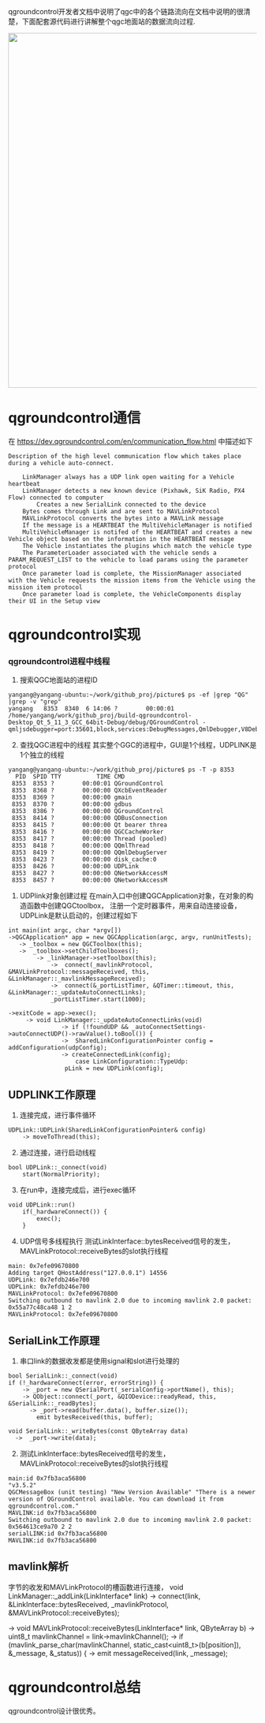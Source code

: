 
qgroundcontrol开发者文档中说明了qgc中的各个链路流向在文档中说明的很清楚，下面配套源代码进行讲解整个qgc地面站的数据流向过程.

<div align="center">
<p>  </p> 
<img src="https://github.com/yangang123/yangang123.github.io/raw/master/qgroundcontrol/qgc_0504_02.png" height="720" width="1280" > 
</div>

# qgroundcontrol通信
在 https://dev.qgroundcontrol.com/en/communication_flow.html 中描述如下
```
Description of the high level communication flow which takes place during a vehicle auto-connect.

    LinkManager always has a UDP link open waiting for a Vehicle heartbeat
    LinkManager detects a new known device (Pixhawk, SiK Radio, PX4 Flow) connected to computer
        Creates a new SerialLink connected to the device
    Bytes comes through Link and are sent to MAVLinkProtocol
    MAVLinkProtocol converts the bytes into a MAVLink message
    If the message is a HEARTBEAT the MultiVehicleManager is notified
    MultiVehicleManager is notifed of the HEARTBEAT and creates a new Vehicle object based on the information in the HEARTBEAT message
    The Vehicle instantiates the plugins which match the vehicle type
    The ParameterLoader associated with the vehicle sends a PARAM_REQUEST_LIST to the vehicle to load params using the parameter protocol
    Once parameter load is complete, the MissionManager associated with the Vehicle requests the mission items from the Vehicle using the mission item protocol
    Once parameter load is complete, the VehicleComponents display their UI in the Setup view
```

# qgroundcontrol实现

### qgroundcontrol进程中线程

1. 搜索QGC地面站的进程ID
```
yangang@yangang-ubuntu:~/work/github_proj/picture$ ps -ef |grep "QG" |grep -v "grep"
yangang   8353  8340  6 14:06 ?        00:00:01 /home/yangang/work/github_proj/build-qgroundcontrol-Desktop_Qt_5_11_3_GCC_64bit-Debug/debug/QGroundControl -qmljsdebugger=port:35601,block,services:DebugMessages,QmlDebugger,V8Debugger,QmlInspector
```
2. 查找QGC进程中的线程
其实整个GGC的进程中，GUI是1个线程，UDPLINK是1个独立的线程
```
yangang@yangang-ubuntu:~/work/github_proj/picture$ ps -T -p 8353
  PID  SPID TTY          TIME CMD
 8353  8353 ?        00:00:01 QGroundControl
 8353  8368 ?        00:00:00 QXcbEventReader
 8353  8369 ?        00:00:00 gmain
 8353  8370 ?        00:00:00 gdbus
 8353  8386 ?        00:00:00 QGroundControl
 8353  8414 ?        00:00:00 QDBusConnection
 8353  8415 ?        00:00:00 Qt bearer threa
 8353  8416 ?        00:00:00 QGCCacheWorker
 8353  8417 ?        00:00:00 Thread (pooled)
 8353  8418 ?        00:00:00 QQmlThread
 8353  8419 ?        00:00:00 QQmlDebugServer
 8353  8423 ?        00:00:00 disk_cache:0
 8353  8426 ?        00:00:00 UDPLink
 8353  8427 ?        00:00:00 QNetworkAccessM
 8353  8457 ?        00:00:00 QNetworkAccessM
```
1. UDPlink对象创建过程
在main入口中创建QGCApplication对象，在对象的构造函数中创建QGCtoolbox，
注册一个定时器事件，用来自动连接设备，UDPLink是默认启动的，创建过程如下
```
int main(int argc, char *argv[])
->QGCApplication* app = new QGCApplication(argc, argv, runUnitTests);
   -> _toolbox = new QGCToolbox(this);
   ->  _toolbox->setChildToolboxes();
        -> _linkManager->setToolbox(this);
            ->  connect(_mavlinkProtocol, &MAVLinkProtocol::messageReceived, this, &LinkManager::_mavlinkMessageReceived);
            ->  connect(&_portListTimer, &QTimer::timeout, this, &LinkManager::_updateAutoConnectLinks);
            _portListTimer.start(1000); 
          
->exitCode = app->exec();
     -> void LinkManager::_updateAutoConnectLinks(void)
               -> if (!foundUDP && _autoConnectSettings->autoConnectUDP()->rawValue().toBool()) {
               ->  SharedLinkConfigurationPointer config = addConfiguration(udpConfig);
               -> createConnectedLink(config);
                   case LinkConfiguration::TypeUdp:
        		pLink = new UDPLink(config);
```

## UDPLINK工作原理
1. 连接完成，进行事件循环
```
UDPLink::UDPLink(SharedLinkConfigurationPointer& config)
    -> moveToThread(this);
```
2. 通过连接，进行启动线程
```
bool UDPLink::_connect(void)
    start(NormalPriority);
```
3. 在run中，连接完成后，进行exec循环
```
void UDPLink::run()
    if(_hardwareConnect()) {
        exec();
    }
```
4. UDP信号多线程执行
测试LinkInterface::bytesReceived信号的发生，MAVLinkProtocol::receiveBytes的slot执行线程
```
main: 0x7efe09670800
Adding target QHostAddress("127.0.0.1") 14556
UDPLink: 0x7efdb246e700
UDPLink: 0x7efdb246e700
MAVLinkProtocol: 0x7efe09670800
Switching outbound to mavlink 2.0 due to incoming mavlink 2.0 packet: 0x55a77c48ca48 1 2
MAVLinkProtocol: 0x7efe09670800
```
## SerialLink工作原理
1. 串口link的数据收发都是使用signal和slot进行处理的
```
bool SerialLink::_connect(void)
if (!_hardwareConnect(error, errorString)) {
    -> _port = new QSerialPort(_serialConfig->portName(), this);
    -> QObject::connect(_port, &QIODevice::readyRead, this, &SerialLink::_readBytes);
      -> _port->read(buffer.data(), buffer.size());
        emit bytesReceived(this, buffer);

void SerialLink::_writeBytes(const QByteArray data)
  ->  _port->write(data);
```

2. 测试LinkInterface::bytesReceived信号的发生，MAVLinkProtocol::receiveBytes的slot执行线程
```
main:id 0x7fb3aca56800
"v3.5.2"
QGCMessageBox (unit testing) "New Version Available" "There is a newer version of QGroundControl available. You can download it from qgroundcontrol.com."
MAVLINK:id 0x7fb3aca56800
Switching outbound to mavlink 2.0 due to incoming mavlink 2.0 packet: 0x564613ce9a70 2 2
serialLINK:id 0x7fb3aca56800
MAVLINK:id 0x7fb3aca56800
```

## mavlink解析
字节的收发和MAVLinkProtocol的槽函数进行连接，
void LinkManager::_addLink(LinkInterface* link)
  -> connect(link, &LinkInterface::bytesReceived,        _mavlinkProtocol,   &MAVLinkProtocol::receiveBytes);

   -> void MAVLinkProtocol::receiveBytes(LinkInterface* link, QByteArray b)
     ->  uint8_t mavlinkChannel = link->mavlinkChannel();
        ->  if (mavlink_parse_char(mavlinkChannel, static_cast<uint8_t>(b[position]), &_message, &_status)) {
            -> emit messageReceived(link, _message);

# qgroundcontrol总结
qgroundcontrol设计很优秀。

